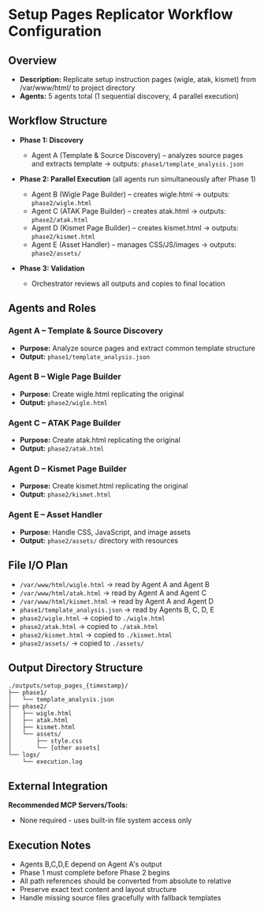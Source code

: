 # Setup Pages Replicator Workflow Configuration

## Overview
- **Description:** Replicate setup instruction pages (wigle, atak, kismet) from /var/www/html/ to project directory
- **Agents:** 5 agents total (1 sequential discovery, 4 parallel execution)

## Workflow Structure
- **Phase 1: Discovery** 
  - Agent A (Template & Source Discovery) – analyzes source pages and extracts template → outputs: `phase1/template_analysis.json`
  
- **Phase 2: Parallel Execution** (all agents run simultaneously after Phase 1)
  - Agent B (Wigle Page Builder) – creates wigle.html → outputs: `phase2/wigle.html`
  - Agent C (ATAK Page Builder) – creates atak.html → outputs: `phase2/atak.html`
  - Agent D (Kismet Page Builder) – creates kismet.html → outputs: `phase2/kismet.html`
  - Agent E (Asset Handler) – manages CSS/JS/images → outputs: `phase2/assets/`

- **Phase 3: Validation**
  - Orchestrator reviews all outputs and copies to final location

## Agents and Roles

### Agent A – Template & Source Discovery
- **Purpose:** Analyze source pages and extract common template structure
- **Output:** `phase1/template_analysis.json`

### Agent B – Wigle Page Builder  
- **Purpose:** Create wigle.html replicating the original
- **Output:** `phase2/wigle.html`

### Agent C – ATAK Page Builder
- **Purpose:** Create atak.html replicating the original  
- **Output:** `phase2/atak.html`

### Agent D – Kismet Page Builder
- **Purpose:** Create kismet.html replicating the original
- **Output:** `phase2/kismet.html`

### Agent E – Asset Handler
- **Purpose:** Handle CSS, JavaScript, and image assets
- **Output:** `phase2/assets/` directory with resources

## File I/O Plan
- `/var/www/html/wigle.html` → read by Agent A and Agent B
- `/var/www/html/atak.html` → read by Agent A and Agent C  
- `/var/www/html/kismet.html` → read by Agent A and Agent D
- `phase1/template_analysis.json` → read by Agents B, C, D, E
- `phase2/wigle.html` → copied to `./wigle.html`
- `phase2/atak.html` → copied to `./atak.html`
- `phase2/kismet.html` → copied to `./kismet.html`
- `phase2/assets/` → copied to `./assets/`

## Output Directory Structure
```
./outputs/setup_pages_{timestamp}/
├── phase1/
│   └── template_analysis.json
├── phase2/
│   ├── wigle.html
│   ├── atak.html
│   ├── kismet.html
│   └── assets/
│       ├── style.css
│       └── [other assets]
└── logs/
    └── execution.log
```

## External Integration
**Recommended MCP Servers/Tools:**
- None required - uses built-in file system access only

## Execution Notes
- Agents B,C,D,E depend on Agent A's output
- Phase 1 must complete before Phase 2 begins
- All path references should be converted from absolute to relative
- Preserve exact text content and layout structure
- Handle missing source files gracefully with fallback templates